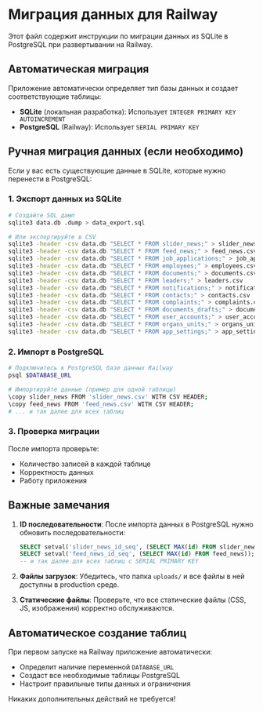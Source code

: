 # Миграция данных для Railway

Этот файл содержит инструкции по миграции данных из SQLite в PostgreSQL при развертывании на Railway.

## Автоматическая миграция

Приложение автоматически определяет тип базы данных и создает соответствующие таблицы:

- **SQLite** (локальная разработка): Использует `INTEGER PRIMARY KEY AUTOINCREMENT`
- **PostgreSQL** (Railway): Использует `SERIAL PRIMARY KEY`

## Ручная миграция данных (если необходимо)

Если у вас есть существующие данные в SQLite, которые нужно перенести в PostgreSQL:

### 1. Экспорт данных из SQLite

```bash
# Создайте SQL дамп
sqlite3 data.db .dump > data_export.sql

# Или экспортируйте в CSV
sqlite3 -header -csv data.db "SELECT * FROM slider_news;" > slider_news.csv
sqlite3 -header -csv data.db "SELECT * FROM feed_news;" > feed_news.csv
sqlite3 -header -csv data.db "SELECT * FROM job_applications;" > job_applications.csv
sqlite3 -header -csv data.db "SELECT * FROM employees;" > employees.csv
sqlite3 -header -csv data.db "SELECT * FROM documents;" > documents.csv
sqlite3 -header -csv data.db "SELECT * FROM leaders;" > leaders.csv
sqlite3 -header -csv data.db "SELECT * FROM notifications;" > notifications.csv
sqlite3 -header -csv data.db "SELECT * FROM contacts;" > contacts.csv
sqlite3 -header -csv data.db "SELECT * FROM complaints;" > complaints.csv
sqlite3 -header -csv data.db "SELECT * FROM documents_drafts;" > documents_drafts.csv
sqlite3 -header -csv data.db "SELECT * FROM user_accounts;" > user_accounts.csv
sqlite3 -header -csv data.db "SELECT * FROM organs_units;" > organs_units.csv
sqlite3 -header -csv data.db "SELECT * FROM app_settings;" > app_settings.csv
```

### 2. Импорт в PostgreSQL

```bash
# Подключитесь к PostgreSQL базе данных Railway
psql $DATABASE_URL

# Импортируйте данные (пример для одной таблицы)
\copy slider_news FROM 'slider_news.csv' WITH CSV HEADER;
\copy feed_news FROM 'feed_news.csv' WITH CSV HEADER;
# ... и так далее для всех таблиц
```

### 3. Проверка миграции

После импорта проверьте:
- Количество записей в каждой таблице
- Корректность данных
- Работу приложения

## Важные замечания

1. **ID последовательности**: После импорта данных в PostgreSQL нужно обновить последовательности:
   ```sql
   SELECT setval('slider_news_id_seq', (SELECT MAX(id) FROM slider_news));
   SELECT setval('feed_news_id_seq', (SELECT MAX(id) FROM feed_news));
   -- и так далее для всех таблиц с SERIAL PRIMARY KEY
   ```

2. **Файлы загрузок**: Убедитесь, что папка `uploads/` и все файлы в ней доступны в production среде.

3. **Статические файлы**: Проверьте, что все статические файлы (CSS, JS, изображения) корректно обслуживаются.

## Автоматическое создание таблиц

При первом запуске на Railway приложение автоматически:
- Определит наличие переменной `DATABASE_URL`
- Создаст все необходимые таблицы PostgreSQL
- Настроит правильные типы данных и ограничения

Никаких дополнительных действий не требуется!
